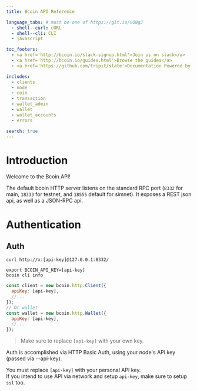 ```yaml
---
title: Bcoin API Reference

language_tabs: # must be one of https://git.io/vQNgJ
  - shell--curl: cURL
  - shell--cli: CLI
  - javascript

toc_footers:
  - <a href='http://bcoin.io/slack-signup.html'>Join us on slack</a>
  - <a href='http://bcoin.io/guides.html'>Browse the guides</a>
  - <a href='https://github.com/tripit/slate'>Documentation Powered by Slate</a>

includes:
  - clients
  - node
  - coin
  - transaction
  - wallet_admin
  - wallet
  - wallet_accounts
  - errors

search: true
---
```


# Introduction

Welcome to the Bcoin API!

The default bcoin HTTP server listens on the standard RPC port (`8332` for main, `18333` for testnet, and `18555` default for simnet). It exposes a REST json api, as well as a JSON-RPC api.

# Authentication
## Auth

```shell--curl
curl http://x:[api-key]@127.0.0.1:8332/
```

```shell--cli
export BCOIN_API_KEY=[api-key]
bcoin cli info
```

```javascript
const client = new bcoin.http.Client({
  apiKey: [api-key],
  //...
});
// Or wallet
const wallet = new bcoin.http.Wallet({
  apiKey: [api-key],
  //...
});
```

> Make sure to replace `[api-key]` with your own key.

Auth is accomplished via HTTP Basic Auth, using your node's API key (passed via --api-key).

<aside class="notice">
You must replace <code>[api-key]</code> with your personal API key.
</aside>

<aside class="warning">
If you intend to use API via network and setup <code>api-key</code>, make sure to setup <code>ssl</code> too.
</aside>
